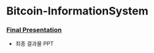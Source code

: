# Bitcoin-InformationSystem
### [Final Presentation](https://github.com/sr0020/Bitcoin-InformationSystem/blob/main/Result%20File/%EB%9D%BC%EC%A6%88%EB%B2%A0%EB%A6%AC%ED%8C%8C%EC%9D%B4%ED%99%9C%EC%9A%A9_%EB%B9%84%ED%8A%B8%EC%BD%94%EC%9D%B8_%EC%8B%9C%EC%84%B8%EC%95%8C%EB%A6%AC%EB%AF%B8(%EB%B0%9C%ED%91%9C%EC%9E%90%EB%A3%8C).pdf)
- 최종 결과물 PPT
